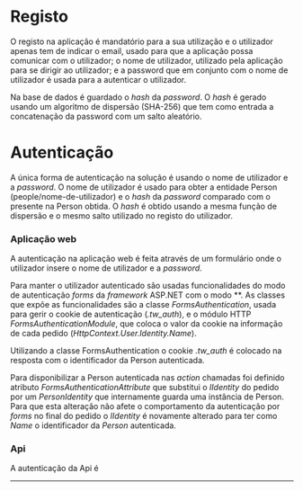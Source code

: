 Registo
=

O registo na aplicação é mandatório para a sua utilização e o utilizador apenas tem de indicar o email, usado para que a aplicação possa comunicar com o utilizador; o nome de utilizador, utilizado pela aplicação para se dirigir ao utilizador; e a password que em conjunto com o nome de utilizador é usada para a autenticar o utilizador.

Na base de dados é guardado o *hash* da *password*. O *hash* é gerado usando um algoritmo de dispersão (SHA-256) que tem como entrada a concatenação da password com um salto aleatório.

Autenticação
=

A única forma de autenticação na solução é usando o nome de utilizador e a *password*. O nome de utilizador é usado para obter a entidade Person (people/nome-de-utilizador) e o *hash* da *password* comparado com o presente na Person obtida. O *hash* é obtido usando a mesma função de dispersão e o mesmo salto utilizado no registo do utilizador.

### Aplicação web

A autenticação na aplicação web é feita através de um formulário onde o utilizador insere o nome de utilizador e a *password*. 

Para manter o utilizador autenticado são usadas funcionalidades do modo de autenticação *forms* da *framework* ASP.NET com o modo **. As classes que expõe as funcionalidades são a classe *FormsAuthentication*, usada para gerir o cookie de autenticação (*.tw_auth*), e o módulo HTTP *FormsAuthenticationModule*, que coloca o valor da cookie na informação de cada pedido (*HttpContext.User.Identity.Name*). 

Utilizando a classe FormsAuthentication o cookie *.tw_auth* é colocado na resposta com o identificador da Person autenticada. 

Para disponibilizar a Person autenticada nas *action* chamadas foi definido atributo *FormsAuthenticationAttribute* que substitui o *IIdentity* do pedido por um *PersonIdentity* que internamente guarda uma instância de Person. Para que esta alteração não afete o comportamento da autenticação por *forms* no final do pedido o *IIdentity* é novamente alterado para ter como *Name* o identificador da *Person* autenticada.

### Api

A autenticação da Api é 

---

